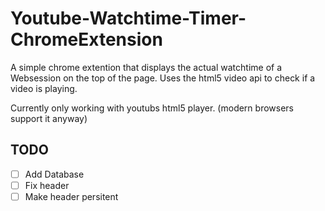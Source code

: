 # Youtube-Watchtime-Timer-ChromeExtension
A simple chrome extention that displays the actual watchtime of a Websession on the top of the page.
Uses the html5 video api to check if a video is playing. 

Currently only working with youtubs html5 player. (modern browsers support it anyway)

## TODO

- [ ] Add Database 
- [ ] Fix header 
- [ ] Make header persitent 

